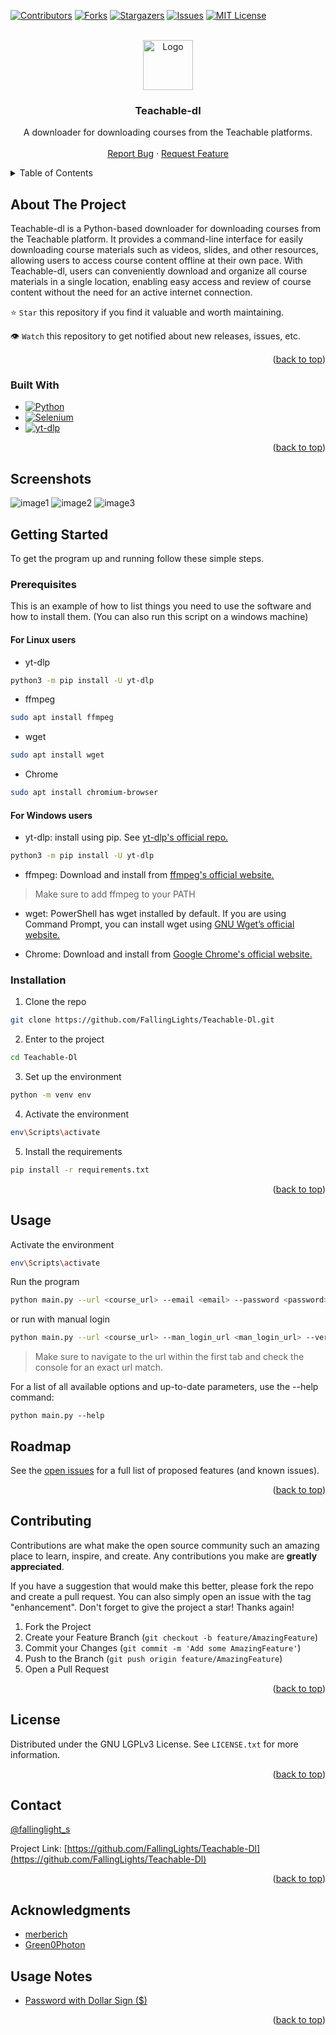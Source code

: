 <a name="readme-top"></a>

<!-- PROJECT SHIELDS -->

[![Contributors][contributors-shield]][contributors-url]
[![Forks][forks-shield]][forks-url]
[![Stargazers][stars-shield]][stars-url]
[![Issues][issues-shield]][issues-url]
[![MIT License][license-shield]][license-url]

<!-- PROJECT LOGO -->
<br />
<div align="center">
  <a href="https://github.com/FallingLights/Teachable-Dl">
    <img src="images/logo.png" alt="Logo" width="80" height="80">
  </a>

<h3 align="center">Teachable-dl</h3>

  <p align="center">
    A downloader for downloading courses from the Teachable platforms.
    <br />
    <br />
    <a href="https://github.com/FallingLights/Teachable-Dl/issues">Report Bug</a>
    ·
    <a href="https://github.com/FallingLights/Teachable-Dl/issues">Request Feature</a>
  </p>
</div>

<!-- TABLE OF CONTENTS -->
<details>
  <summary>Table of Contents</summary>
  <ol>
    <li>
      <a href="#about-the-project">About The Project</a>
      <ul>
        <li><a href="#built-with">Built With</a></li>
      </ul>
    </li>
    <li>
      <a href="#getting-started">Getting Started</a>
      <ul>
        <li><a href="#prerequisites">Prerequisites</a></li>
        <li><a href="#installation">Installation</a></li>
      </ul>
    </li>
    <li><a href="#usage">Usage</a></li>
    <li><a href="#roadmap">Roadmap</a></li>
    <li><a href="#contributing">Contributing</a></li>
    <li><a href="#license">License</a></li>
    <li><a href="#contact">Contact</a></li>
    <li><a href="#acknowledgments">Acknowledgments</a></li>
  </ol>
</details>

<!-- ABOUT THE PROJECT -->

## About The Project

<!--[![Product Name Screen Shot][product-screenshot]](https://example.com) -->

Teachable-dl is a Python-based downloader for downloading courses from the Teachable platform. It provides a command-line interface for easily downloading course materials such as videos, slides, and other resources, allowing users to access course content offline at their own pace. With Teachable-dl, users can conveniently download and organize all course materials in a single location, enabling easy access and review of course content without the need for an active internet connection.

⭐ `Star` this repository if you find it valuable and worth maintaining.

👁 `Watch` this repository to get notified about new releases, issues, etc.

<p align="right">(<a href="#readme-top">back to top</a>)</p>

### Built With

- [![Python][Python.org]][Python-url]
- [![Selenium][Selenium.org]][Selenium-url]
- [![yt-dlp][yt-dlp.org]][yt-dlp-url]

<p align="right">(<a href="#readme-top">back to top</a>)</p>

<!-- SCREENSHOTS -->

## Screenshots

![image1](https://i.ibb.co/2qYcphV/Screenshot-2024-05-12-182138.png)
![image2](https://i.ibb.co/hfTX3cY/Screenshot-2024-05-12-182158.png)
![image3](https://i.ibb.co/B6Y3rTq/Screenshot-2024-05-12-182228.png)

<!-- GETTING STARTED -->

## Getting Started

To get the program up and running follow these simple steps.

### Prerequisites

This is an example of how to list things you need to use the software and how to install them.
(You can also run this script on a windows machine)
#### For Linux users
- yt-dlp

```sh
python3 -m pip install -U yt-dlp
```

- ffmpeg

```sh
sudo apt install ffmpeg
```

- wget

```sh
sudo apt install wget
```

- Chrome

```sh
sudo apt install chromium-browser
```

#### For Windows users
- yt-dlp: install using pip. See [yt-dlp's official repo.](https://github.com/yt-dlp/yt-dlp/)

```sh
python3 -m pip install -U yt-dlp
```

- ffmpeg: Download and install from [ffmpeg's official website.](https://ffmpeg.org/download.html)
> Make sure to add ffmpeg to your PATH

- wget: PowerShell has wget installed by default. If you are using Command Prompt, you can install wget using [GNU Wget’s official website.](https://www.gnu.org/software/wget/)

- Chrome: Download and install from [Google Chrome's official website.](https://www.google.com/chrome/)

### Installation

1. Clone the repo

```sh
git clone https://github.com/FallingLights/Teachable-Dl.git
```

2. Enter to the project

```sh
cd Teachable-Dl
```

3. Set up the environment

```sh
python -m venv env
```

4. Activate the environment

```sh
env\Scripts\activate
```

5. Install the requirements

```sh
pip install -r requirements.txt
```

<p align="right">(<a href="#readme-top">back to top</a>)</p>

<!-- USAGE EXAMPLES -->

## Usage

Activate the environment

```sh
env\Scripts\activate
```

Run the program

```sh
python main.py --url <course_url> --email <email> --password <password>
```

or run with manual login

```sh
python main.py --url <course_url> --man_login_url <man_login_url> --verbose
```

> Make sure to navigate to the url within the first tab and check the console for an exact url match.

For a list of all available options and up-to-date parameters, use the --help command:
```shell
python main.py --help
```

<!-- ROADMAP -->

## Roadmap

See the [open issues](https://github.com/FallingLights/Teachable-Dl/issues) for a full list of proposed features (and known issues).

<p align="right">(<a href="#readme-top">back to top</a>)</p>

<!-- CONTRIBUTING -->

## Contributing

Contributions are what make the open source community such an amazing place to learn, inspire, and create. Any contributions you make are **greatly appreciated**.

If you have a suggestion that would make this better, please fork the repo and create a pull request. You can also simply open an issue with the tag "enhancement".
Don't forget to give the project a star! Thanks again!

1. Fork the Project
2. Create your Feature Branch (`git checkout -b feature/AmazingFeature`)
3. Commit your Changes (`git commit -m 'Add some AmazingFeature'`)
4. Push to the Branch (`git push origin feature/AmazingFeature`)
5. Open a Pull Request

<p align="right">(<a href="#readme-top">back to top</a>)</p>

<!-- LICENSE -->

## License

Distributed under the GNU LGPLv3 License. See `LICENSE.txt` for more information.

<p align="right">(<a href="#readme-top">back to top</a>)</p>

<!-- CONTACT -->

## Contact

[@fallinglight_s](https://twitter.com/fallinglight_s)

Project Link: [https://github.com/FallingLights/Teachable-Dl](https://github.com/FallingLights/Teachable-Dl)

<p align="right">(<a href="#readme-top">back to top</a>)</p>

<!-- ACKNOWLEDGMENTS -->

## Acknowledgments

- [merberich](https://github.com/merberich)
- [Green0Photon](https://github.com/Green0Photon)

## Usage Notes

- [Password with Dollar Sign ($)](https://stackoverflow.com/questions/37278749/python-argparse-stops-parsing-after-it-encounters)

<p align="right">(<a href="#readme-top">back to top</a>)</p>

<!-- MARKDOWN LINKS & IMAGES -->
<!-- https://www.markdownguide.org/basic-syntax/#reference-style-links -->

[contributors-shield]: https://img.shields.io/github/contributors/FallingLights/Teachable-Dl.svg?style=for-the-badge
[contributors-url]: https://github.com/FallingLights/Teachable-Dl/graphs/contributors
[forks-shield]: https://img.shields.io/github/forks/FallingLights/Teachable-Dl.svg?style=for-the-badge
[forks-url]: https://github.com/FallingLights/Teachable-Dl/network/members
[stars-shield]: https://img.shields.io/github/stars/FallingLights/Teachable-Dl.svg?style=for-the-badge
[stars-url]: https://github.com/FallingLights/Teachable-Dl/stargazers
[issues-shield]: https://img.shields.io/github/issues/FallingLights/Teachable-Dl.svg?style=for-the-badge
[issues-url]: https://github.com/FallingLights/Teachable-Dl/issues
[license-shield]: https://img.shields.io/github/license/FallingLights/Teachable-Dl.svg?style=for-the-badge
[license-url]: https://github.com/FallingLights/Teachable-Dl/blob/master/LICENSE.txt
[product-screenshot]: images/screenshot.png
[Python.org]: https://img.shields.io/badge/Python-14354C?style=for-the-badge&logo=python&logoColor=white
[Python-url]: https://www.python.org
[Selenium.org]: https://img.shields.io/badge/Selenium-43B02A?style=for-the-badge&logo=selenium&logoColor=white
[Selenium-url]: https://www.selenium.dev
[yt-dlp.org]: https://img.shields.io/badge/yt--dlp-000000?style=for-the-badge&logo=github&logoColor=white
[yt-dlp-url]: https://github.com/yt-dlp/yt-dlp
